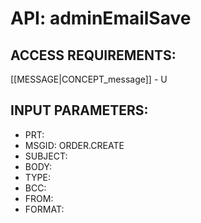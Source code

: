 # API: adminEmailSave


## ACCESS REQUIREMENTS: ##
[[MESSAGE|CONCEPT_message]] - U


## INPUT PARAMETERS: ##
  * PRT: 
  * MSGID: ORDER.CREATE
  * SUBJECT: 
  * BODY: 
  * TYPE: 
  * BCC: 
  * FROM: 
  * FORMAT: 
